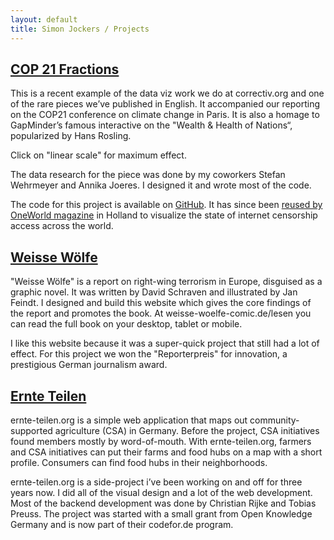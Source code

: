 ```yaml
---
layout: default
title: Simon Jockers / Projects
---
```


## [COP 21 Fractions](https://correctiv.org/en/blog/2015/12/01/climate-change-factions/us)

This is a recent example of the data viz work we do at correctiv.org and one of the rare pieces we’ve published in English. It accompanied our reporting on the COP21 conference on climate change in Paris. It is also a homage to GapMinder’s famous interactive on the "Wealth & Health of Nations“, popularized by Hans Rosling.

Click on "linear scale" for maximum effect.

The data research for the piece was done by my coworkers Stefan Wehrmeyer and Annika Joeres. I designed it and wrote most of the code.

The code for this project is available on [GitHub](https://github.com/correctiv/klimafraktionen). It has since been [reused by OneWorld magazine](https://www.oneworld.nl/wereld/we-moeten-internetvrijheid-koesteren) in Holland to visualize the state of internet censorship access across the world.

## [Weisse Wölfe](http://weisse-woelfe-comic.de/)

"Weisse Wölfe" is a report on right-wing terrorism in Europe, disguised as a graphic novel. It was written by David Schraven and illustrated by Jan Feindt. I designed and build this website which gives the core findings of the report and promotes the book. At weisse-woelfe-comic.de/lesen you can read the full book on your desktop, tablet or mobile.

I like this website because it was a super-quick project that still had a lot of effect. For this project we won the "Reporterpreis" for innovation, a prestigious German journalism award.


## [Ernte Teilen](https://ernte-teilen.org/map)

ernte-teilen.org is a simple web application that maps out community-supported agriculture (CSA) in Germany. Before the project, CSA initiatives found members mostly by word-of-mouth. With ernte-teilen.org, farmers and CSA initiatives can put their farms and food hubs on a map with a short profile. Consumers can find food hubs in their neighborhoods.

ernte-teilen.org is a side-project i’ve been working on and off for three years now. I did all of the visual design and a lot of the web development. Most of the backend development was done by Christian Rijke and Tobias Preuss. The project was started with a small grant from Open Knowledge Germany and is now part of their codefor.de program.
